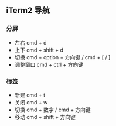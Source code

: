 ## iTerm2 导航

### 分屏
- 左右 cmd + d
- 上下 cmd + shift + d
- 切换 cmd + option + 方向键 / cmd + [ / ]
- 调整窗口 cmd + ctrl + 方向键

### 标签
- 新建 cmd + t
- 关闭 cmd + w
- 切换 cmd + 数字 / cmd + 方向键
- 移动 cmd + shift + 方向键